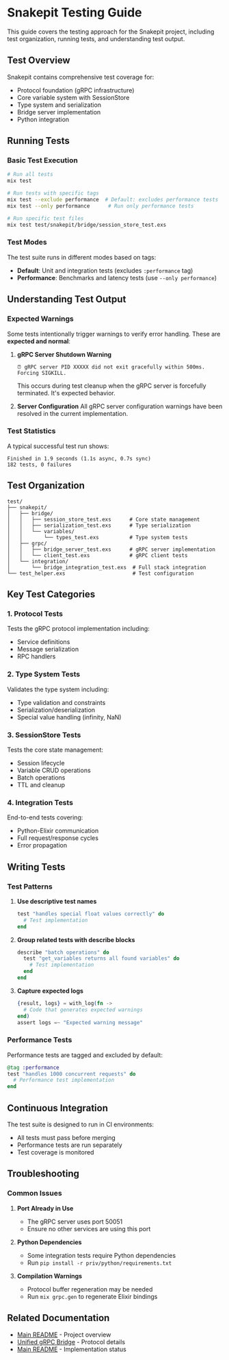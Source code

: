 # Snakepit Testing Guide

This guide covers the testing approach for the Snakepit project, including test organization, running tests, and understanding test output.

## Test Overview

Snakepit contains comprehensive test coverage for:
- Protocol foundation (gRPC infrastructure)
- Core variable system with SessionStore
- Type system and serialization
- Bridge server implementation
- Python integration

## Running Tests

### Basic Test Execution
```bash
# Run all tests
mix test

# Run tests with specific tags
mix test --exclude performance  # Default: excludes performance tests
mix test --only performance      # Run only performance tests

# Run specific test files
mix test test/snakepit/bridge/session_store_test.exs
```

### Test Modes

The test suite runs in different modes based on tags:
- **Default**: Unit and integration tests (excludes `:performance` tag)
- **Performance**: Benchmarks and latency tests (use `--only performance`)

## Understanding Test Output

### Expected Warnings

Some tests intentionally trigger warnings to verify error handling. These are **expected and normal**:

1. **gRPC Server Shutdown Warning**
   ```
   ⏰ gRPC server PID XXXXX did not exit gracefully within 500ms. Forcing SIGKILL.
   ```
   This occurs during test cleanup when the gRPC server is forcefully terminated. It's expected behavior.

2. **Server Configuration**
   All gRPC server configuration warnings have been resolved in the current implementation.

### Test Statistics

A typical successful test run shows:
```
Finished in 1.9 seconds (1.1s async, 0.7s sync)
182 tests, 0 failures
```

## Test Organization

```
test/
├── snakepit/
│   ├── bridge/
│   │   ├── session_store_test.exs      # Core state management
│   │   ├── serialization_test.exs      # Type serialization
│   │   └── variables/
│   │       └── types_test.exs          # Type system tests
│   ├── grpc/
│   │   ├── bridge_server_test.exs      # gRPC server implementation
│   │   └── client_test.exs             # gRPC client tests
│   └── integration/
│       └── bridge_integration_test.exs  # Full stack integration
└── test_helper.exs                      # Test configuration
```

## Key Test Categories

### 1. Protocol Tests
Tests the gRPC protocol implementation including:
- Service definitions
- Message serialization
- RPC handlers

### 2. Type System Tests
Validates the type system including:
- Type validation and constraints
- Serialization/deserialization
- Special value handling (infinity, NaN)

### 3. SessionStore Tests
Tests the core state management:
- Session lifecycle
- Variable CRUD operations
- Batch operations
- TTL and cleanup

### 4. Integration Tests
End-to-end tests covering:
- Python-Elixir communication
- Full request/response cycles
- Error propagation

## Writing Tests

### Test Patterns

1. **Use descriptive test names**
   ```elixir
   test "handles special float values correctly" do
     # Test implementation
   end
   ```

2. **Group related tests with describe blocks**
   ```elixir
   describe "batch operations" do
     test "get_variables returns all found variables" do
       # Test implementation
     end
   end
   ```

3. **Capture expected logs**
   ```elixir
   {result, logs} = with_log(fn ->
     # Code that generates expected warnings
   end)
   assert logs =~ "Expected warning message"
   ```

### Performance Tests

Performance tests are tagged and excluded by default:
```elixir
@tag :performance
test "handles 1000 concurrent requests" do
  # Performance test implementation
end
```

## Continuous Integration

The test suite is designed to run in CI environments:
- All tests must pass before merging
- Performance tests are run separately
- Test coverage is monitored

## Troubleshooting

### Common Issues

1. **Port Already in Use**
   - The gRPC server uses port 50051
   - Ensure no other services are using this port

2. **Python Dependencies**
   - Some integration tests require Python dependencies
   - Run `pip install -r priv/python/requirements.txt`

3. **Compilation Warnings**
   - Protocol buffer regeneration may be needed
   - Run `mix grpc.gen` to regenerate Elixir bindings

## Related Documentation

- [Main README](README.md) - Project overview
- [Unified gRPC Bridge](README_UNIFIED_GRPC_BRIDGE.md) - Protocol details
- [Main README](README.md) - Implementation status